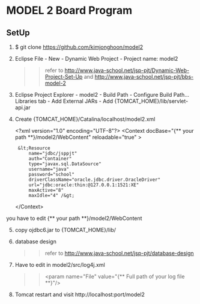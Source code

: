 # MODEL 2 Board Program

## SetUp

1. $ git clone https://github.com/kimjonghoon/model2

2. Eclipse
   File - New - Dynamic Web Project - Project name: model2
   
   >> refer to http://www.java-school.net/jsp-pjt/Dynamic-Web-Project-Set-Up and http://www.java-school.net/jsp-pjt/bbs-model-2
   
3. Eclipse
   Project Explorer - model2 - Build Path - Configure Build Path...
   Libraries tab - Add External JARs - Add {TOMCAT_HOME}/lib/servlet-api.jar

4. Create {TOMCAT_HOME}/Catalina/localhost/model2.xml

	&lt;?xml version="1.0" encoding="UTF-8"?&gt;
	&lt;Context docBase="{** your path **}/model2/WebContent" reloadable="true" &gt;

		&lt;Resource
			name="jdbc/jsppjt"
			auth="Container"
			type="javax.sql.DataSource"
			username="java"
			password="school"
			driverClassName="oracle.jdbc.driver.OracleDriver"
			url="jdbc:oracle:thin:@127.0.0.1:1521:XE" 
			maxActive="8"
			maxIdle="4" /&gt;
			
	&lt;/Context&gt;
	                                                                             
you have to edit {** your path **}/model2/WebContent

5. copy ojdbc6.jar to {TOMCAT_HOME}/lib/

6. database design
	>> refer to http://www.java-school.net/jsp-pjt/database-design

7. Have to edit in model2/src/log4j.xml 
	>> &lt;param name="File" value="{** Full path of your log file **}"/&gt;

8. Tomcat restart and visit http://localhost:port/model2